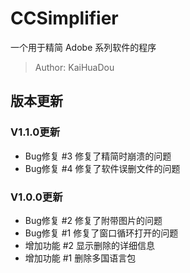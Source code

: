﻿# CCSimplifier
一个用于精简 Adobe 系列软件的程序
> Author: KaiHuaDou

## 版本更新

### V1.1.0更新
+ Bug修复 #3 修复了精简时崩溃的问题
+ Bug修复 #4 修复了软件误删文件的问题

### V1.0.0更新
+ Bug修复 #2 修复了附带图片的问题
+ Bug修复 #1 修复了窗口循环打开的问题
+ 增加功能 #2 显示删除的详细信息
+ 增加功能 #1 删除多国语言包